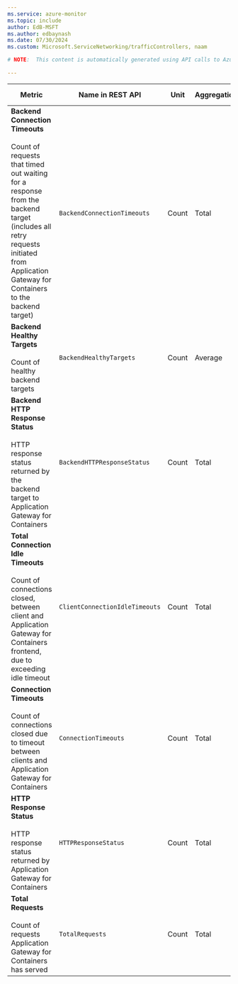 ```yaml
---
ms.service: azure-monitor
ms.topic: include
author: EdB-MSFT
ms.author: edbaynash
ms.date: 07/30/2024
ms.custom: Microsoft.ServiceNetworking/trafficControllers, naam

# NOTE:  This content is automatically generated using API calls to Azure. Any edits made on these files will be overwritten in the next run of the script. 
 
---
```



|Metric|Name in REST API|Unit|Aggregation|Dimensions|Time Grains|DS Export|
|---|---|---|---|---|---|---|
|**Backend Connection Timeouts**<br><br>Count of requests that timed out waiting for a response from the backend target (includes all retry requests initiated from Application Gateway for Containers to the backend target) |`BackendConnectionTimeouts` |Count |Total |`Microsoft.regionName`, `BackendService`|PT1M |Yes|
|**Backend Healthy Targets**<br><br>Count of healthy backend targets |`BackendHealthyTargets` |Count |Average |`Microsoft.regionName`, `BackendService`|PT1M |Yes|
|**Backend HTTP Response Status**<br><br>HTTP response status returned by the backend target to Application Gateway for Containers |`BackendHTTPResponseStatus` |Count |Total |`Microsoft.regionName`, `BackendService`, `HttpResponseCode`|PT1M |Yes|
|**Total Connection Idle Timeouts**<br><br>Count of connections closed, between client and Application Gateway for Containers frontend, due to exceeding idle timeout |`ClientConnectionIdleTimeouts` |Count |Total |`Microsoft.regionName`, `Frontend`|PT1M |Yes|
|**Connection Timeouts**<br><br>Count of connections closed due to timeout between clients and Application Gateway for Containers |`ConnectionTimeouts` |Count |Total |`Microsoft.regionName`, `Frontend`|PT1M |Yes|
|**HTTP Response Status**<br><br>HTTP response status returned by Application Gateway for Containers |`HTTPResponseStatus` |Count |Total |`Microsoft.regionName`, `Frontend`, `HttpResponseCode`|PT1M |Yes|
|**Total Requests**<br><br>Count of requests Application Gateway for Containers has served |`TotalRequests` |Count |Total |`Microsoft.regionName`, `Frontend`|PT1M |Yes|